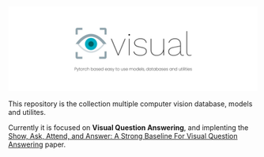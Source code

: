 ![banner](/docs/banner.jpg)

This repository is the collection multiple computer vision database, models and utilites.

Currently it is focused on **Visual Question Answering**, and implenting the [Show, Ask, Attend, and Answer: A Strong Baseline For Visual Question Answering](https://arxiv.org/abs/1704.03162) paper.

<!-- ### Introduction -->

<!-- ### Installation  -->

<!-- ### Usage -->
